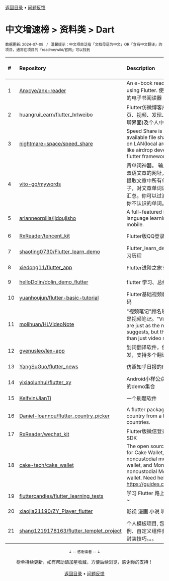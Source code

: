 <a href="https://gitee.com/GrowingGit/GitHub-Chinese-Top-Charts#github中文排行榜">返回目录</a> • <a href="/content/docs/feedback.md">问题反馈</a>

# 中文增速榜 > 资料类 > Dart
<sub>数据更新: 2024-07-08&nbsp;&nbsp;&nbsp;/&nbsp;&nbsp;&nbsp;温馨提示：中文项目泛指「文档母语为中文」OR「含有中文翻译」的项目，通常在项目的「readme/wiki/官网」可以找到</sub>

|#|Repository|Description|Stars|Average daily growth|Updated|
|:-|:-|:-|:-|:-|:-|
|1|[Anxcye/anx-reader](https://github.com/Anxcye/anx-reader)|An e-book reader written using Flutter. 使用Flutter编写的电子书阅读器|1184|12|2024-07-04|
|2|[huangruiLearn/flutter_hrlweibo](https://github.com/huangruiLearn/flutter_hrlweibo)|Flutter仿微博客户端,  包含首页、视频、发现、消息(仿微博聊界面)及个人中心模块|2773|2|2024-05-22|
|3|[nightmare-space/speed_share](https://github.com/nightmare-space/speed_share)|Speed Share is a highly available file sharing terminal on LAN(local area network) like airdrop developed by flutter framework.|857|1|2024-05-24|
|4|[vito-go/mywords](https://github.com/vito-go/mywords)|背单词神器。 输入一个英语或双语文章的网址，本工具将自动提取文章中所有单词及其所在句子，对文章单词进行去重、统计汇总。你可以过滤筛选只显示出你不认识的单词。|153|1|2024-04-29|
|5|[arianneorpilla/jidoujisho](https://github.com/arianneorpilla/jidoujisho)|A full-featured immersion language learning suite for mobile.|811|1|2024-07-03|
|6|[RxReader/tencent_kit](https://github.com/RxReader/tencent_kit)|Flutter版QQ登录/分享|235|0|2024-02-23|
|7|[shaoting0730/Flutter_learn_demo](https://github.com/shaoting0730/Flutter_learn_demo)|Flutter_learn_demo  Flutter学习历程|207|0|2024-07-06|
|8|[xiedong11/flutter_app](https://github.com/xiedong11/flutter_app)|Flutter进阶之旅专栏|99|0|2024-02-02|
|9|[helloDolin/dolin_demo_flutter](https://github.com/helloDolin/dolin_demo_flutter)|flutter 学习、总结、提高|10|0|2024-07-03|
|10|[yuanhoujun/flutter-basic-tutorial](https://github.com/yuanhoujun/flutter-basic-tutorial)|Flutter基础视频教程课件以及源码|7|0|2024-06-04|
|11|[molihuan/HLVideoNote](https://github.com/molihuan/HLVideoNote)|"视频笔记"顾名思义，但不仅仅是视频笔记。"Video notes" are just as the name suggests, but they are more than just video notes.|18|0|2024-05-24|
|12|[gvenusleo/lex-app](https://github.com/gvenusleo/lex-app)|划词翻译软件，使用 Flutter 开发，支持多个翻译模型|13|0|2024-06-06|
|13|[YangSuGuo/flutter_news](https://github.com/YangSuGuo/flutter_news)|仿照知乎日报的flutter项目|7|0|2024-03-04|
|14|[yixiaolunhui/flutter_xy](https://github.com/yixiaolunhui/flutter_xy)|Android小样公众号对应Flutter的demo集合|36|0|2024-07-06|
|15|[Kelfvin/JianTi](https://github.com/Kelfvin/JianTi)|一个刷题软件|25|0|2024-06-20|
|16|[Daniel-Ioannou/flutter_country_picker](https://github.com/Daniel-Ioannou/flutter_country_picker)|A flutter package to select a country from a list of countries.|109|0|2024-07-02|
|17|[RxReader/wechat_kit](https://github.com/RxReader/wechat_kit)|Flutter版微信登录/分享/支付 SDK|696|0|2024-04-08|
|18|[cake-tech/cake_wallet](https://github.com/cake-tech/cake_wallet)|The open source repository for Cake Wallet, a noncustodial multi-currency wallet, and Monero.com, a noncustodial Monero-only wallet. Need help? Check out https://guides.cakewallet.com|584|0|2024-07-07|
|19|[fluttercandies/flutter_learning_tests](https://github.com/fluttercandies/flutter_learning_tests)|学习 Flutter 路上的点滴及小测~|16|0|2024-06-24|
|20|[xiaojia21190/ZY_Player_flutter](https://github.com/xiaojia21190/ZY_Player_flutter)|影视 漫画 小说 听书 |69|0|2024-03-07|
|21|[shang1219178163/flutter_templet_project](https://github.com/shang1219178163/flutter_templet_project)| 个人模板项目, 包含组件使用示例、自定义组件封装、代码优化封装技巧。。。|59|0|2024-07-04|

<div align="center">
    <p><sub>↓ -- 感谢读者 -- ↓</sub></p>
    榜单持续更新，如有帮助请加星收藏，方便后续浏览，感谢你的支持！
</div>

<br/>

<div align="center"><a href="https://gitee.com/GrowingGit/GitHub-Chinese-Top-Charts#github中文排行榜">返回目录</a> • <a href="/content/docs/feedback.md">问题反馈</a></div>
